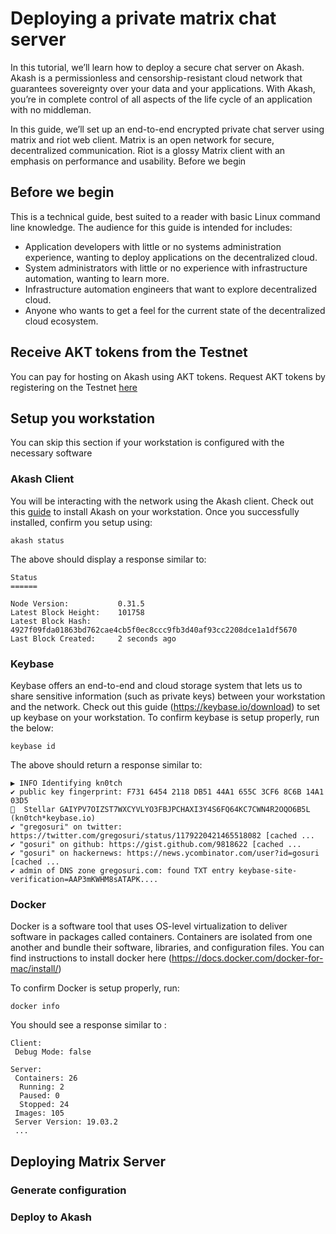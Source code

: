 # Deploying a private matrix chat server

In this tutorial, we’ll learn how to deploy a secure chat server on Akash. Akash is a permissionless and censorship-resistant cloud network that guarantees sovereignty over your data and your applications. With Akash, you’re in complete control of all aspects of the life cycle of an application with no middleman.

In this guide, we’ll set up an end-to-end encrypted private chat server using matrix and riot web client. Matrix is an open network for secure, decentralized communication. Riot is a glossy Matrix client with an emphasis on performance and usability.
Before we begin

## Before we begin

This is a technical guide, best suited to a reader with basic Linux command line knowledge. The audience for this guide is intended for includes:

- Application developers with little or no systems administration experience, wanting to deploy applications on the decentralized cloud.
- System administrators with little or no experience with infrastructure automation, wanting to learn more.
- Infrastructure automation engineers that want to explore decentralized cloud.
- Anyone who wants to get a feel for the current state of the decentralized cloud ecosystem.

## Receive AKT tokens from the Testnet

You can pay for hosting on Akash using AKT tokens. Request AKT tokens by registering on the Testnet [here](http://akash.network/testnet)

## Setup you workstation

You can skip this section if your workstation is configured with the necessary software

### Akash Client

You will be interacting with the network using the Akash client. Check out this [guide](../install.md) to install Akash on your workstation. Once you successfully installed, confirm you setup using:

```shell
akash status
```

The above should display a response similar to:

```text
Status
======

Node Version:        	0.31.5                                                          
Latest Block Height: 	101758                                                          
Latest Block Hash:   	4927f09fda01863bd762cae4cb5f0ec8ccc9fb3d40af93cc2208dce1a1df5670
Last Block Created:  	2 seconds ago                                                   
```

### Keybase

Keybase offers an end-to-end and cloud storage system that lets us to share sensitive information (such as private keys) between your workstation and the network. Check out this guide (https://keybase.io/download) to set up keybase on your workstation. To confirm keybase is setup properly, run the below:

```shell
keybase id
```

The above should return a response similar to:

```
▶ INFO Identifying kn0tch
✔ public key fingerprint: F731 6454 2118 DB51 44A1 655C 3CF6 8C6B 14A1 03D5
🚀  Stellar GAIYPV7OIZST7WXCYVLYO3FBJPCHAXI3Y4S6FQ64KC7CWN4R2OQO6B5L (kn0tch*keybase.io)
✔ "gregosuri" on twitter: https://twitter.com/gregosuri/status/1179220421465518082 [cached ...
✔ "gosuri" on github: https://gist.github.com/9818622 [cached ...
✔ "gosuri" on hackernews: https://news.ycombinator.com/user?id=gosuri [cached ...
✔ admin of DNS zone gregosuri.com: found TXT entry keybase-site-verification=AAP3mKWHM8sATAPK....
```

### Docker

Docker is a software tool that uses OS-level virtualization to deliver software in packages called containers. Containers are isolated from one another and bundle their software, libraries, and configuration files. You can find instructions to install docker here (https://docs.docker.com/docker-for-mac/install/)

To confirm Docker is setup properly, run:

```shell
docker info
```

You should see a response similar to :

```
Client:
 Debug Mode: false

Server:
 Containers: 26
  Running: 2
  Paused: 0
  Stopped: 24
 Images: 105
 Server Version: 19.03.2
 ...
```

## Deploying Matrix Server
### Generate configuration
### Deploy to Akash
